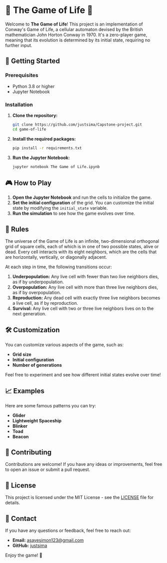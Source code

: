 # 🌟 The Game of Life 🌟

Welcome to **The Game of Life**! This project is an implementation of Conway's Game of Life, a cellular automaton devised by the British mathematician John Horton Conway in 1970. It's a zero-player game, meaning that its evolution is determined by its initial state, requiring no further input.

## 🚀 Getting Started

### Prerequisites

- Python 3.8 or higher
- Jupyter Notebook

### Installation

1. **Clone the repository:**

    ```bash
    git clone https://github.com/justsima/Capstone-project.git
    cd game-of-life
    ```

2. **Install the required packages:**

    ```bash
    pip install -r requirements.txt
    ```

3. **Run the Jupyter Notebook:**

    ```bash
    jupyter notebook The Game of Life.ipynb
    ```

## 🎮 How to Play

1. **Open the Jupyter Notebook** and run the cells to initialize the game.
2. **Set the initial configuration** of the grid. You can customize the initial state by modifying the `initial_state` variable.
3. **Run the simulation** to see how the game evolves over time.

## 📜 Rules

The universe of the Game of Life is an infinite, two-dimensional orthogonal grid of square cells, each of which is in one of two possible states, alive or dead. Every cell interacts with its eight neighbors, which are the cells that are horizontally, vertically, or diagonally adjacent.

At each step in time, the following transitions occur:

1. **Underpopulation:** Any live cell with fewer than two live neighbors dies, as if by underpopulation.
2. **Overpopulation:** Any live cell with more than three live neighbors dies, as if by overpopulation.
3. **Reproduction:** Any dead cell with exactly three live neighbors becomes a live cell, as if by reproduction.
4. **Survival:** Any live cell with two or three live neighbors lives on to the next generation.

## 🛠️ Customization

You can customize various aspects of the game, such as:

- **Grid size**
- **Initial configuration**
- **Number of generations**

Feel free to experiment and see how different initial states evolve over time!

## 📈 Examples

Here are some famous patterns you can try:

- **Glider**
- **Lightweight Spaceship**
- **Blinker**
- **Toad**
- **Beacon**

## 🤝 Contributing

Contributions are welcome! If you have any ideas or improvements, feel free to open an issue or submit a pull request.

## 📄 License

This project is licensed under the MIT License - see the [LICENSE](LICENSE) file for details.

## 📧 Contact

If you have any questions or feedback, feel free to reach out:

- **Email:** asayesimon123@gmail.com
- **GitHub:** [justsima](https://github.com/justsima)

Enjoy the game! 🎉